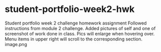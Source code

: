 # student-portfolio-week2-hwk
Student portfolio week 2 challenge homework assignment
Followed instructions from module 2 challenge.
Added pictures of self and one of screenshot of work done in class.
Pics will enlarge when hovering over.
Menu items in upper right will scroll to the corresponding section.
image.png

